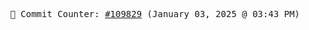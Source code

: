 <p align="center">
    <samp>
        📮 Commit Counter: <a href="https://github.com/Javascript-void0/Javascript-void0/commits/main">#109829</a> (January 03, 2025 @ 03:43 PM)
    </samp>
</p>